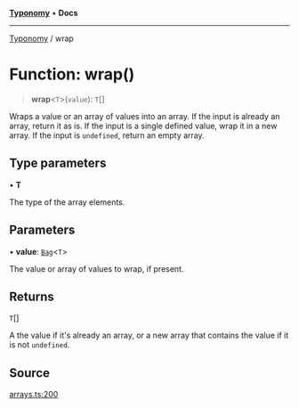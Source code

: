 [**Typonomy**](../README.md) • **Docs**

***

[Typonomy](../globals.md) / wrap

# Function: wrap()

> **wrap**\<`T`\>(`value`): `T`[]

Wraps a value or an array of values into an array.
If the input is already an array, return it as is.
If the input is a single defined value, wrap it in a new array.
If the input is `undefined`, return an empty array.

## Type parameters

• **T**

The type of the array elements.

## Parameters

• **value**: [`Bag`](../type-aliases/Bag.md)\<`T`\>

The value or array of values to wrap, if present.

## Returns

`T`[]

A the value if it's already an array, or a new array that contains the value if it is not `undefined`.

## Source

[arrays.ts:200](https://github.com/softcraft-development/typonomy/blob/c5db2fa8cb85771ae57ef1e5ca7f405fc63a6f0d/src/arrays.ts#L200)
